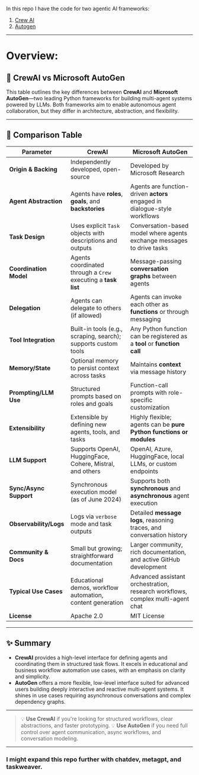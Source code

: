 In this repo I have the code for two agentic AI frameworks:

1) [Crew AI](https://www.crewai.com/)
2) [Autogen](https://microsoft.github.io/autogen/stable//index.html)

----
# Overview:

## 🤖 CrewAI vs Microsoft AutoGen

This table outlines the key differences between **CrewAI** and **Microsoft AutoGen**—two leading Python frameworks for building multi-agent systems powered by LLMs. Both frameworks aim to enable autonomous agent collaboration, but they differ in architecture, abstraction, and flexibility.

---

## 🧩 Comparison Table

| **Parameter**          | **CrewAI**                                                     | **Microsoft AutoGen**                                                          |
| ---------------------- | -------------------------------------------------------------- | ------------------------------------------------------------------------------ |
| **Origin & Backing**   | Independently developed, open-source                           | Developed by Microsoft Research                                                |
| **Agent Abstraction**  | Agents have **roles**, **goals**, and **backstories**          | Agents are function-driven **actors** engaged in dialogue-style workflows      |
| **Task Design**        | Uses explicit `Task` objects with descriptions and outputs     | Conversation-based model where agents exchange messages to drive tasks         |
| **Coordination Model** | Agents coordinated through a `Crew` executing a **task list**  | Message-passing **conversation graphs** between agents                         |
| **Delegation**         | Agents can delegate to others (if allowed)                     | Agents can invoke each other as **functions** or through messaging             |
| **Tool Integration**   | Built-in tools (e.g., scraping, search); supports custom tools | Any Python function can be registered as a **tool** or **function call**       |
| **Memory/State**       | Optional memory to persist context across tasks                | Maintains **context** via message history                                      |
| **Prompting/LLM Use**  | Structured prompts based on roles and goals                    | Function-call prompts with role-specific customization                         |
| **Extensibility**      | Extensible by defining new agents, tools, and tasks            | Highly flexible; agents can be **pure Python functions or modules**            |
| **LLM Support**        | Supports OpenAI, HuggingFace, Cohere, Mistral, and others      | OpenAI, Azure, HuggingFace, local LLMs, or custom endpoints                    |
| **Sync/Async Support** | Synchronous execution model (as of June 2024)                  | Supports both **synchronous** and **asynchronous** agent execution             |
| **Observability/Logs** | Logs via `verbose` mode and task outputs                       | Detailed **message logs**, reasoning traces, and conversation history          |
| **Community & Docs**   | Small but growing; straightforward documentation               | Larger community, rich documentation, and active GitHub development            |
| **Typical Use Cases**  | Educational demos, workflow automation, content generation     | Advanced assistant orchestration, research workflows, complex multi-agent chat |
| **License**            | Apache 2.0                                                     | MIT License                                                                    |

---

## ✨ Summary

* **CrewAI** provides a high-level interface for defining agents and coordinating them in structured task flows. It excels in educational and business workflow automation use cases, with an emphasis on clarity and simplicity.
* **AutoGen** offers a more flexible, low-level interface suited for advanced users building deeply interactive and reactive multi-agent systems. It shines in use cases requiring asynchronous conversations and complex dependency graphs.

---

> 💡 **Use CrewAI** if you're looking for structured workflows, clear abstractions, and faster prototyping.
> 💡 **Use AutoGen** if you need full control over agent communication, async workflows, and conversation modeling.

---

### I might expand this repo further with chatdev, metagpt, and taskweaver.



